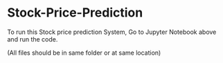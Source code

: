 # Stock-Price-Prediction

To run this Stock price prediction System, 
Go to Jupyter Notebook above and run the code. 

(All files should be in same folder or at same location)
